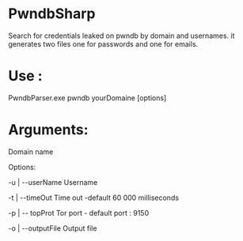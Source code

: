 # PwndbSharp
Search for credentials leaked on pwndb by domain and usernames. it generates two files one for passwords and one for emails.

# Use :
 PwndbParser.exe pwndb yourDomaine [options]
 
 # Arguments:
 
  Domain name

Options:

  -u | --userName    <TEXT>
  Username

  -t | --timeOut     <NUMBER>
  Time out -default 60 000 milliseconds

  -p | -- topProt    <NUMBER>
  Tor port - default port : 9150

  -o | --outputFile  <TEXT>
  Output file
 
